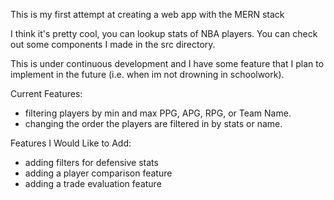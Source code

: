 This is my first attempt at creating a web app with the MERN stack

I think it's pretty cool, you can lookup stats of NBA players. You can check out some components I made in the src directory. 

This is under continuous development and I have some feature that I plan to implement in the future (i.e. when im not drowning in schoolwork).

Current Features:

- filtering players by min and max PPG, APG, RPG, or Team Name.
- changing the order the players are filtered in by stats or name.

Features I Would Like to Add:

- adding filters for defensive stats
- adding a player comparison feature
- adding a trade evaluation feature
